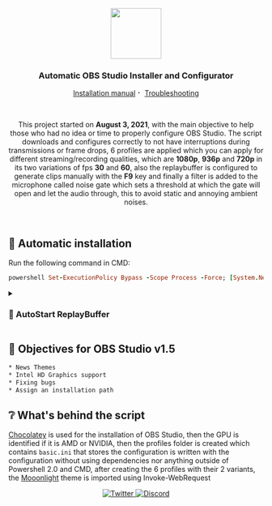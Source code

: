 <p align="center">

  <img src="https://jdleongomez.info/es/post/obs/featured.png" height="100">
  
  <h3 align="center">Automatic OBS Studio Installer and Configurator</h3>
  
<p align="center">
<a href="https://github.com/Matishzz/OBS-Studio/blob/main/Installation%20manual.md">Installation manual</a>
⠂ 
<a href="https://github.com/Matishzz/OBS-Studio/blob/main/Troubleshooting.md">Troubleshooting</a> 

</p>
<br>

<p align="center">
This project started on <b>August 3, 2021</b>, with the main objective to help those who had no idea or time to properly configure OBS Studio. 
The script downloads and configures correctly to not have interruptions during transmissions or frame drops, 6 profiles are applied which you can apply for different streaming/recording qualities, which are <b>1080p</b>, <b>936p</b> and <b>720p</b> in its two variations of fps <b>30</b> and <b>60</b>, also the replaybuffer is configured to generate clips manually with the <b>F9</b> key and finally a filter is added to the microphone called noise gate which sets a threshold at which the gate will open and let the audio through, this to avoid static and annoying ambient noises.
</p>

<br>

🚀 Automatic installation
---------------
Run the following command in CMD:

```ruby
powershell Set-ExecutionPolicy Bypass -Scope Process -Force; [System.Net.ServicePointManager]::SecurityProtocol = [System.Net.ServicePointManager]::SecurityProtocol -bor 3072; Invoke-WebRequest -Uri "https://github.com/Matishzz/OBS-Studio/releases/download/v1.0/OBS.Studio.v1.0.bat" -OutFile "$env:TEMP\OBS.Studio.v1.0.bat"; Start-Process -FilePath "$env:TEMP\OBS.Studio.v1.0.bat"
```

<details>
<summary> <h3>🔗 AutoStart ReplayBuffer </h3> </summary>

The ReplayBuffer is the best option compared to all competing applications, but for ReplayBuffer to work it has to be run from OBS Studio or open OBS Studio with a parameter called ``--startreplaybuffer``. That is our strategy to run it at startup, this script imports a `.bat` in shell:startup which opens OBS Studio with this parameter so that after windows starts OBS Studio runs with ReplayBuffer activated and ready for you to take clips.


Run the following command in CMD:
```ruby
powershell Set-ExecutionPolicy Bypass -Scope Process -Force; [System.Net.ServicePointManager]::SecurityProtocol = [System.Net.ServicePointManager]::SecurityProtocol -bor 3072; Invoke-WebRequest "https://github.com/Matishzz/OBS-Studio/releases/download/v1.0/ReplayBuffer.bat" -OutFile '%appdata%\Microsoft\Windows\Start Menu\Programs\Startup\ReplayBuffer.bat'
```
<br> 

If you want to remove it put this in CMD
```ruby
del "%appdata%\Microsoft\Windows\Start Menu\Programs\Startup\ReplayBuffer.bat"
```

 <h3 align="center"> :exclamation: If you experience problems running the script, you should manually move the <a href="https://github.com/Matishzz/OBS-Studio/releases/download/v1.0/ReplayBuffer.bat">Replaybuffer.bat</a> to shell:startup (Win + R > shell:startup) :exclamation: </h3>

<hr>
</details>

📜 Objectives for OBS Studio v1.5
---------------

```sh
* News Themes
* Intel HD Graphics support 
* Fixing bugs
* Assign an installation path
```


❔ What's behind the script
---------------
<a href="https://chocolatey.org/">Chocolatey</a> is used for the installation of OBS Studio, then the GPU is identified if it is AMD or NVIDIA, then the profiles folder is created which contains ``basic.ini`` that stores the configuration is written with the configuration without using dependencies nor anything outside of Powershell 2.0 and CMD, after creating the 6 profiles with their 2 variants, the <a href="https://github.com/WyzzyMoon/Moonlight/releases/tag/v1.0">Mooonlight</a> theme is imported using Invoke-WebRequest

<p align="center">
  <a href="https://twitter.com/Matishzz">
    <img src="https://img.shields.io/badge/-Twitter-black?style=for-the-badge&logo=twitter" alt="Twitter">
  </a>
  <a href="https://discord.io/MatishzzTweaking">
    <img src="https://img.shields.io/badge/-Discord-black?style=for-the-badge&logo=discord" alt="Discord">
  </a>
</p>


